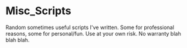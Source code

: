# Misc_Scripts

Random sometimes useful scripts I've written. Some for professional reasons, some for personal/fun. Use at your own risk. No warranty blah blah blah.  
